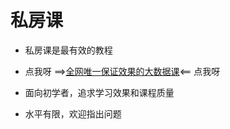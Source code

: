 # 私房课

* 私房课是最有效的教程

* 点我呀 ==>[全网唯一保证效果的大数据课](https://github.com/huangyuefeng/study/wiki/StudyHadoop)<== 点我呀

* 面向初学者，追求学习效果和课程质量

* 水平有限，欢迎指出问题

